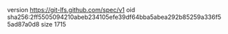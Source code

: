 version https://git-lfs.github.com/spec/v1
oid sha256:2ff5505094210abeb234105efe39df64bba5abea292b85259a336f55ad87a0d8
size 1715
